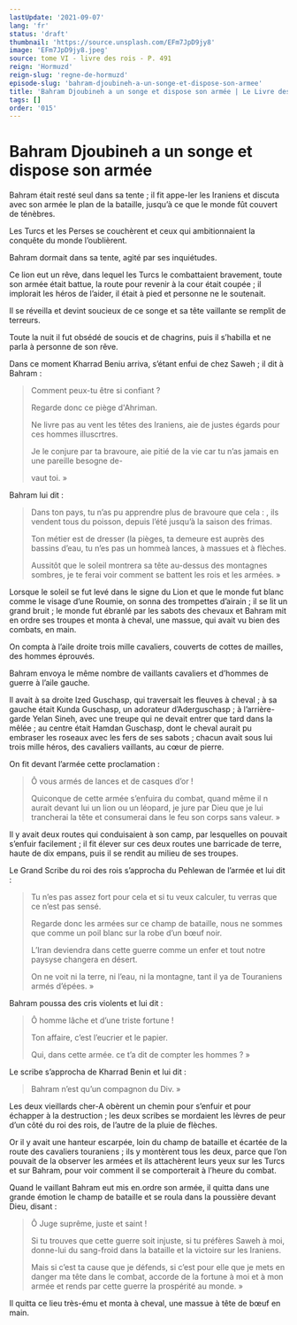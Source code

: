 ```yaml
---
lastUpdate: '2021-09-07'
lang: 'fr'
status: 'draft'
thumbnail: 'https://source.unsplash.com/EFm7JpD9jy8'
image: 'EFm7JpD9jy8.jpeg'
source: tome VI - livre des rois - P. 491
reign: 'Hormuzd'
reign-slug: 'regne-de-hormuzd'
episode-slug: 'bahram-djoubineh-a-un-songe-et-dispose-son-armee'
title: 'Bahram Djoubineh a un songe et dispose son armée | Le Livre des Rois | Shâhnâmeh'
tags: []
order: '015'
---
```


<!-- LTeX: language=fr -->

# Bahram Djoubineh a un songe et dispose son armée

Bahram était resté seul dans sa tente ; il fit appe-ler les Iraniens et discuta avec son armée le plan de la bataille, jusqu’à ce que le monde fût couvert de ténèbres.

Les Turcs et les Perses se couchèrent et ceux qui ambitionnaient la conquête du monde l’oublièrent.

Bahram dormait dans sa tente, agité par ses inquiétudes.

Ce lion eut un rêve, dans lequel les Turcs le combattaient bravement, toute son armée était battue, la route pour revenir à la cour était coupée ; il implorait les héros de l’aider, il était à pied et personne ne le soutenait.

Il se réveilla et devint soucieux de ce songe et sa tête vaillante se remplit de terreurs.

Toute la nuit il fut obsédé de soucis et de chagrins, puis il s’habilla et ne parla à personne de son rêve.

Dans ce moment Kharrad Beniu arriva, s’étant enfui de chez Saweh ; il dit à Bahram :

> Comment peux-tu être si confiant ?
>
> Regarde donc ce piège d'Ahriman.
>
> Ne livre pas au vent les têtes des Iraniens, aie de justes égards pour ces hommes illuscrtres.
>
> Je le conjure par ta bravoure, aie pitié de la vie car tu n’as jamais en une pareille besogne de-
>
> vaut toi. »

Bahram lui dit :

> Dans ton pays, tu n’as pu apprendre plus de bravoure que cela : , ils vendent tous du poisson, depuis l’été jusqu’à la saison des frimas.
>
> Ton métier est de dresser (la pièges, ta demeure est auprès des bassins d’eau, tu n’es pas un hommeà lances, à massues et à flèches.
>
> Aussitôt que le soleil montrera sa tête au-dessus des montagnes sombres, je te ferai voir comment se battent les rois et les armées. »

Lorsque le soleil se fut levé dans le signe du Lion et que le monde fut blanc comme le visage d’une Roumie, on sonna des trompettes d’airain ; il se lit un grand bruit ; le monde fut ébranlé par les sabots des chevaux et Bahram mit en ordre ses troupes et monta à cheval, une massue, qui avait vu bien des combats, en main.

On compta à l’aile droite trois mille cavaliers, couverts de cottes de mailles, des hommes éprouvés.

Bahram envoya le même nombre de vaillants cavaliers et d’hommes de guerre à l’aile gauche.

Il avait à sa droite Ized Guschasp, qui traversait les fleuves à cheval ; à sa gauche était Kunda Guschasp, un adorateur d’Aderguschasp ; à l’arrière-garde Yelan Sineh, avec une treupe qui ne devait entrer que tard dans la mêlée ; au centre était Hamdan Guschasp, dont le cheval aurait pu embraser les roseaux avec les fers de ses sabots ; chacun avait sous lui trois mille héros, des cavaliers vaillants, au cœur de pierre.

On fit devant l’armée cette proclamation :

> Ô vous armés de lances et de casques d’or !
>
> Quiconque de cette armée s’enfuira du combat, quand même il n aurait devant lui un lion ou un léopard, je jure par Dieu que je lui trancherai la tête et consumerai dans le feu son corps sans valeur. »

Il y avait deux routes qui conduisaient à son camp, par lesquelles on pouvait s’enfuir facilement ; il fit élever sur ces deux routes une barricade de terre, haute de dix empans, puis il se rendit au milieu de ses troupes.

Le Grand Scribe du roi des rois s’approcha du Pehlewan de l’armée et lui dit :

> Tu n’es pas assez fort pour cela et si tu veux calculer, tu verras que ce n’est pas sensé.
>
> Regarde donc les armées sur ce champ de bataille, nous ne sommes que comme un poil blanc sur la robe d’un bœuf noir.
>
> L’Iran deviendra dans cette guerre comme un enfer et tout notre paysyse changera en désert.
>
> On ne voit ni la terre, ni l’eau, ni la montagne, tant il ya de Touraniens armés d’épées. »

Bahram poussa des cris violents et lui dit :

> Ô homme lâche et d’une triste fortune !
>
> Ton affaire, c’est l’eucrier et le papier.
>
> Qui, dans cette armée. ce t’a dit de compter les hommes ? »

Le scribe s’approcha de Kharrad Benin et lui dit :

> Bahram n’est qu’un compagnon du Div. »

Les deux vieillards cher-A obèrent un chemin pour s’enfuir et pour échapper à la destruction ; les deux scribes se mordaient les lèvres de peur d’un côté du roi des rois, de l’autre de la pluie de flèches.

Or il y avait une hanteur escarpée, loin du champ de bataille et écartée de la route des cavaliers touraniens ; ils y montèrent tous les deux, parce que l’on pouvait de la observer les armées et ils attachèrent leurs yeux sur les Turcs et sur Bahram, pour voir comment il se comporterait à l’heure du combat.

Quand le vaillant Bahram eut mis en.ordre son armée, il quitta dans une grande émotion le champ de bataille et se roula dans la poussière devant Dieu, disant :

> Ô Juge suprême, juste et saint !
>
> Si tu trouves que cette guerre soit injuste, si tu préfères Saweh à moi, donne-lui du sang-froid dans la bataille et la victoire sur les Iraniens.
>
> Mais si c’est ta cause que je défends, si c’est pour elle que je mets en danger ma tête dans le combat, accorde de la fortune à moi et à mon armée et rends par cette guerre la prospérité au monde. »

Il quitta ce lieu très-ému et monta à cheval, une massue à tête de bœuf en main.
